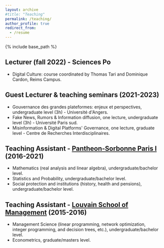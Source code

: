 ```yaml
---
layout: archive
#title: "Teaching"
permalink: /teaching/
author_profile: true
redirect_from:
  - /resume
---
```


{% include base_path %}

Lecturer (fall 2022) - Sciences Po
---

* Digital Culture: course coordinated by Thomas Tari and Dominique Cardon, Reims Campus. 

Guest Lecturer & teaching seminars (2021-2023)
---

* Gouvernance des grandes plateformes: enjeux et perspectives, undergraduate level (3h) - Université d'Angers.
* Fake News, Rumors & Information diffusion, one lecture, undergraduate level (3h) - Université Paris sud.
* Misinformation & Digital Platforms' Governance, one lecture, graduate level - Centre de Recherches Interdisciplinaires. 


Teaching Assistant - [Pantheon-Sorbonne Paris I](http://www.pantheonsorbonne.fr/) (2016-2021)
---

* Mathematics (real analysis and linear algebra), undergraduate/bachelor level.
* Statistics and Probability, undergraduate/bachelor level.
* Social protection and institutions (history, health and pensions), undergraduate/bachelor level.

Teaching Assistant - [Louvain School of Management](https://uclouvain.be/fr/facultes/lsm) (2015-2016)
---

* Management Science (linear programming, network optimization, integer programming, and decision trees, etc.), undergraduate/bachelor level.
* Econometrics, graduate/masters level.

